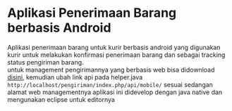 # Aplikasi Penerimaan Barang berbasis Android

Aplikasi penerimaan barang untuk kurir  berbasis android yang digunakan kurir untuk melakukan konfirmasi penerimaan barang dan sebagai tracking status pengiriman barang.
<br> 
untuk management pengirimannya yang berbasis web bisa didownload [disini](https://github.com/trionoputra/codeigniter-aplikasi-pengiriman-barang), kemudian ubah link api pada helper.java `http://localhost/pengiriman/index.php/api/mobile/` sesuai sedangan alamat web managementnya
aplikasi ini didevelop dengan java native dan mengunakan eclipse untuk editornya

